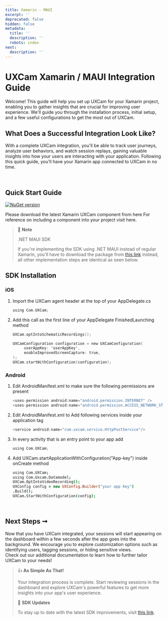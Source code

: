 ```yaml
---
title: Xamarin - MAUI
excerpt: ''
deprecated: false
hidden: false
metadata:
  title: ''
  description: ''
  robots: index
next:
  description: ''
---
```

# UXCam Xamarin / MAUI Integration Guide

Welcome! This guide will help you set up UXCam for your Xamarin project, enabling you to gather insights that are crucial for improving user experience. We'll guide you through the installation process, initial setup, and a few useful configurations to get the most out of UXCam.

## What Does a Successful Integration Look Like?

With a complete UXCam integration, you'll be able to track user journeys, analyze user behaviors, and watch session replays, gaining valuable insights into how your users are interacting with your application. Following this quick guide, you'll have your Xamarin app connected to UXCam in no time.

<br />

## Quick Start Guide

[![NuGet version](https://badge.fury.io/nu/UXCam.svg)](https://badge.fury.io/nu/UXCam/3.5.1)

Please download the latest Xamarin UXCam component from here
For reference on including a component into your project visit here.

> 📘 **Note**
>
> .NET MAUI SDK
>
> If you're implementing the SDK using .NET MAUI instead of regular Xamarin, you'll have to download the package from [this link](https://www.nuget.org/packages/UXCamDotNet/1.0.0-beta) instead, all other implementation steps are identical as seen below.

## SDK Installation

### iOS

1. Import the UXCam agent header at the top of your AppDelegate.cs
   ```objectivec
   using Com.UXCam;
   ```

2. Add this call as the first line of your AppDelegate FinishedLaunching method
   ```objectivec
   UXCam.optIntoSchematicRecordings();

   UXCamConfiguration configuration = new UXCamConfiguration(
        userAppKey: 'userAppKey',
        enableImprovedScreenCapture: true,
   );
   UXCam.startWithConfiguration(configuration);
   ```

### Android

1. Edit AndroidManifest.xml to make sure the following permissions are present
   ```swift
   <uses-permission android:name="android.permission.INTERNET" />
   <uses-permission android:name="android.permission.ACCESS_NETWORK_STATE" />
   ```

2. Edit AndroidManifest.xml to Add following services inside your application tag
   ```swift
   <service android:name="com.uxcam.service.HttpPostService"/>
   ```

3. In every activity that is an entry point to your app add
   ```swift
   using Com.UXCam;
   ```

4. Add UXCam.startApplicationWithConfiguration("App-key") inside onCreate method
   ```coffeescript
   using Com.UXCam;
   using Com.Uxcam.Datamodel;
   UXCam.OptIntoVideoRecording();
   UXConfig config = new UXConfig.Builder("your app Key")
   .Build();
   UXCam.StartWithConfiguration(config);
   ```
   <br />

## Next Steps ➞

Now that you have UXCam integrated, your sessions will start appearing on the dashboard within a few seconds after the app goes into the background. We encourage you to explore customization options such as identifying users, tagging sessions, or hiding sensitive views.\
Check out our additional documentation to learn how to further tailor UXCam to your needs!

> 👍 **As Simple As That!**
>
> Your integration process is complete. Start reviewing sessions in the dashboard and explore UXCam's powerful features to get more insights into your app's user experience.
>
> 📜 **SDK Updates**
>
> To stay up to date with the latest SDK improvements, visit [this link](https://help.uxcam.com/hc/en-us/articles/4404509626509--SDK-UPDATES).